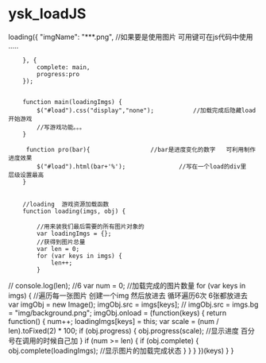 # ysk_loadJS

loading({
			"imgName": "***.png",				//如果要是使用图片    可用键可在js代码中使用
			.....
		
		}, {
			complete: main,
			progress:pro
		});


		function main(loadingImgs) {
			$("#load").css("display","none");			//加载完成后隐藏load  开始游戏
			//写游戏功能。。。
		}

		 function pro(bar){					//bar是进度变化的数字   可利用制作进度效果
        	$("#load").html(bar+'%');				//写在一个load的div里  层级设置最高
        }


		//loading  游戏资源加载函数
		function loading(imgs, obj) {

			//用来装我们最后需要的所有图片对象的
			var loadingImgs = {};
			//获得到图片总量
			var len = 0;
			for (var keys in imgs) {
				len++;
			}
//			console.log(len);					//6
			var num = 0;			//加载完成的图片数量
			for (var keys in imgs) {						//遍历每一张图片  创建一个img 然后放进去 循环遍历6次 6张都放进去
				var imgObj = new Image();
				imgObj.src = imgs[keys];						//				imgObj.src = imgs.bg = "img/background.png";
				imgObj.onload = (function(keys) {
					return function() {
						num++;
						loadingImgs[keys] = this;
						var scale = (num / len).toFixed(2) * 100;
						if (obj.progress) {
							obj.progress(scale);				//显示进度  百分号在调用的时候自己加
						}
						if (num >= len) {
							if (obj.complete) {
								obj.complete(loadingImgs);				//显示图片的加载完成状态
							}
						}
					}
				})(keys)
			}
		}
